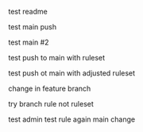 test readme

test main push

test main #2

test push to main with ruleset

test push ot main with adjusted ruleset

change in feature branch

try branch rule not ruleset

test admin
test rule again
 main change